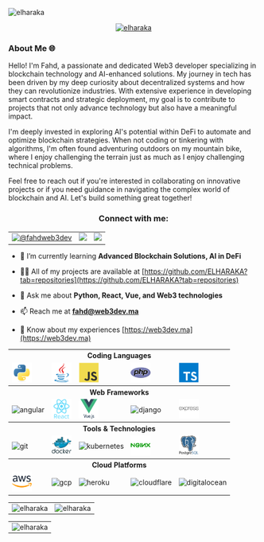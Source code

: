 <p align="left"> <img src="https://komarev.com/ghpvc/?username=elharaka&label=Profile%20views&color=0e75b6&style=flat" alt="elharaka" /> </p>

<p align="center"> <a href="https://github.com/ryo-ma/github-profile-trophy"><img src="https://github-profile-trophy.vercel.app/?username=elharaka&theme=onedark&row=1" alt="elharaka" /></a> </p>

### About Me 🌐

Hello! I'm Fahd, a passionate and dedicated Web3 developer specializing in blockchain technology and AI-enhanced solutions. My journey in tech has been driven by my deep curiosity about decentralized systems and how they can revolutionize industries. With extensive experience in developing smart contracts and strategic deployment, my goal is to contribute to projects that not only advance technology but also have a meaningful impact.

I'm deeply invested in exploring AI's potential within DeFi to automate and optimize blockchain strategies. When not coding or tinkering with algorithms, I'm often found adventuring outdoors on my mountain bike, where I enjoy challenging the terrain just as much as I enjoy challenging technical problems.

Feel free to reach out if you're interested in collaborating on innovative projects or if you need guidance in navigating the complex world of blockchain and AI. Let's build something great together!

<h3 align="center">Connect with me:</h3>
<table align="center" style="width: 100%;">
  <tr>
    <td>
      <a href="https://medium.com/@fahdweb3dev" target="_blank">
        <img src="https://raw.githubusercontent.com/rahuldkjain/github-profile-readme-generator/master/src/images/icons/Social/medium.svg" alt="@fahdweb3dev" height="30" width="auto" />
      </a>
    </td>
    <td>
      <a href="https://t.me/Thisiswhosthis" target="_blank">
        <img src="https://upload.wikimedia.org/wikipedia/commons/8/82/Telegram_logo.svg" height="30" width="auto" />
      </a>
    </td>
    <td>
      <a href="https://web3dev.ma/" target="_blank">
        <img src="https://pub-4921d2344b4d4baab627f5944ec5b7b0.r2.dev/Archive%2Fassets%2Fweb3dev_svg.svg" height="30" width="auto" />
      </a>
    </td>
  </tr>
</table>

- 🌱 I’m currently learning **Advanced Blockchain Solutions, AI in DeFi**

- 👨‍💻 All of my projects are available at [https://github.com/ELHARAKA?tab=repositories](https://github.com/ELHARAKA?tab=repositories)

- 💬 Ask me about **Python, React, Vue, and Web3 technologies**

- 📫 Reach me at **fahd@web3dev.ma**

- 📄 Know about my experiences [https://web3dev.ma](https://web3dev.ma)

<table align="center" style="border-collapse: collapse;">
  <tr>
    <th colspan="5">Coding Languages</th>
  </tr>
  <tr>
    <td <a href="https://www.python.org" target="blank" rel="noreferrer"><img src="https://raw.githubusercontent.com/devicons/devicon/master/icons/python/python-original.svg" alt="python" width="40" height="40"/></a></td>
    <td <a href="https://www.java.com" target="blank" rel="noreferrer"><img src="https://raw.githubusercontent.com/devicons/devicon/master/icons/java/java-original.svg" alt="java" width="40" height="40"/></a></td>
    <td <a href="https://developer.mozilla.org/en-US/docs/Web/JavaScript" target="blank" rel="noreferrer"><img src="https://raw.githubusercontent.com/devicons/devicon/master/icons/javascript/javascript-original.svg" alt="javascript" width="40" height="40"/></a></td>
    <td <a href="https://www.php.net" target="blank" rel="noreferrer"><img src="https://raw.githubusercontent.com/devicons/devicon/master/icons/php/php-original.svg" alt="php" width="40" height="40"/></a></td>
    <td <a href="https://www.typescriptlang.org/" target="blank" rel="noreferrer"><img src="https://raw.githubusercontent.com/devicons/devicon/master/icons/typescript/typescript-original.svg" alt="typescript" width="40" height="40"/></a></td>
  </tr>
  <tr>
    <th colspan="5">Web Frameworks</th>
  </tr>
  <tr>
    <td <a href="https://angular.io" target="blank" rel="noreferrer"><img src="https://angular.io/assets/images/logos/angular/angular.svg" alt="angular" width="40" height="40"/></a></td>
    <td <a href="https://reactjs.org/" target="blank" rel="noreferrer"><img src="https://raw.githubusercontent.com/devicons/devicon/master/icons/react/react-original-wordmark.svg" alt="react" width="40" height="40"/></a></td>
    <td <a href="https://vuejs.org/" target="blank" rel="noreferrer"><img src="https://raw.githubusercontent.com/devicons/devicon/master/icons/vuejs/vuejs-original-wordmark.svg" alt="vuejs" width="40" height="40"/></a></td>
    <td <a href="https://www.djangoproject.com/" target="blank" rel="noreferrer"><img src="https://cdn.worldvectorlogo.com/logos/django.svg" alt="django" width="40" height="40"/></a></td>
    <td <a href="https://expressjs.com" target="blank" rel="noreferrer"><img src="https://raw.githubusercontent.com/devicons/devicon/master/icons/express/express-original-wordmark.svg" alt="express" width="40" height="40"/></a></td>
  </tr>
  <tr>
    <th colspan="5">Tools & Technologies</th>
  </tr>
  <tr>
    <td <a href="https://git-scm.com/" target="blank" rel="noreferrer"><img src="https://www.vectorlogo.zone/logos/git-scm/git-scm-icon.svg" alt="git" width="40" height="40"/></a></td>
    <td <a href="https://www.docker.com/" target="blank" rel="noreferrer"><img src="https://raw.githubusercontent.com/devicons/devicon/master/icons/docker/docker-original-wordmark.svg" alt="docker" width="40" height="40"/></a></td>
    <td <a href="https://kubernetes.io" target="blank" rel="noreferrer"><img src="https://www.vectorlogo.zone/logos/kubernetes/kubernetes-icon.svg" alt="kubernetes" width="40" height="40"/></a></td>
    <td <a href="https://www.nginx.com" target="blank" rel="noreferrer"><img src="https://raw.githubusercontent.com/devicons/devicon/master/icons/nginx/nginx-original.svg" alt="nginx" width="40" height="40"/></a></td>
    <td <a href="https://www.postgresql.org" target="blank" rel="noreferrer"><img src="https://raw.githubusercontent.com/devicons/devicon/master/icons/postgresql/postgresql-original-wordmark.svg" alt="postgresql" width="40" height="40"/></a></td>
  </tr>
  <tr>
    <th colspan="5">Cloud Platforms</th>
  </tr>
  <tr>
    <td <a href="https://aws.amazon.com" target="blank" rel="noreferrer"><img src="https://raw.githubusercontent.com/devicons/devicon/master/icons/amazonwebservices/amazonwebservices-original-wordmark.svg" alt="aws" width="40" height="40"/></a></td>
    <td <a href="https://cloud.google.com" target="blank" rel="noreferrer"><img src="https://www.vectorlogo.zone/logos/google_cloud/google_cloud-icon.svg" alt="gcp" width="40" height="40"/></a></td>
    <td <a href="https://heroku.com" target="blank" rel="noreferrer"><img src="https://www.vectorlogo.zone/logos/heroku/heroku-icon.svg" alt="heroku" width="40" height="40"/></a></td>
    <td <a href="https://www.cloudflare.com" target="blank" rel="noreferrer"><img src="https://www.vectorlogo.zone/logos/cloudflare/cloudflare-icon.svg" alt="cloudflare" width="40" height="40"/></a></td>
    <td <a href="https://www.digitalocean.com" target="blank" rel="noreferrer"><img src="https://www.vectorlogo.zone/logos/digitalocean/digitalocean-icon.svg" alt="digitalocean" width="40" height="40"/></a></td>
  </tr>
</table>

<table style="width: 100%; border-collapse: collapse;">
  <tr>
    <td style="text-align: center; width: 50%;"><img src="https://github-readme-stats.vercel.app/api?username=elharaka&theme=dark&locale=en" alt="elharaka" /></td>
    <td style="text-align: center; width: 50%;"><img src="https://github-readme-streak-stats.herokuapp.com/?user=elharaka&theme=dark&locale=en" alt="elharaka" /></td>
  </tr>
</table>

<table align="center" style="border-collapse: collapse;">
  <tr>
    <td align="center" style="text-align: center;"><img src="https://github-readme-stats.vercel.app/api/top-langs?username=elharaka&locale=en" alt="elharaka" /></td>
  </tr>
</table>
